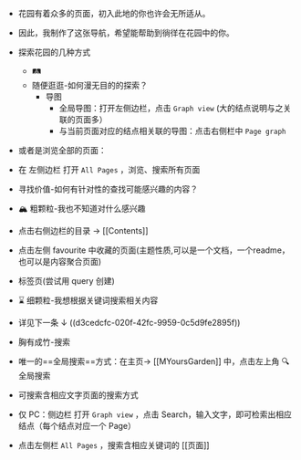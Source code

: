 - 花园有着众多的页面，初入此地的你也许会无所适从。
- 因此，我制作了这张导航，希望能帮助到徜徉在花园中的你。
- > 
  
  探索花园的几种方式
	- 🛤️
	- 随便逛逛-如何漫无目的的探索？
		- 导图
			- 全局导图：打开左侧边栏，点击  `Graph view`  (大的结点说明与之关联的页面多）
			- 与当前页面对应的结点相关联的导图：点击右侧栏中  `Page graph`
- 或者是浏览全部的页面：
- 在 左侧边栏 打开  `All Pages` ，浏览、搜索所有页面
- 寻找价值-如何有针对性的查找可能感兴趣的内容？
- 🏔️ 粗颗粒-我也不知道对什么感兴趣
- 点击右侧边栏的目录 →  [[Contents]]
- 点击左侧 favourite 中收藏的页面(主题性质,可以是一个文档，一个readme，也可以是内容聚合页面)
- 标签页(尝试用 query 创建)
- ⌛ 细颗粒-我想根据关键词搜索相关内容
- 详见下一条 ↓ ((d3cedcfc-020f-42fc-9959-0c5d9fe2895f))
- 胸有成竹-搜索
- 唯一的==全局搜索==方式：在主页→ [[MYoursGarden]] 中，点击左上角 🔍 全局搜索
- 可搜索含相应文字页面的搜索方式
- 仅 PC：侧边栏 打开  `Graph view`  ，点击 Search，输入文字，即可检索出相应结点（每个结点对应一个 Page）
- 点击左侧栏  `All Pages`  ，搜索含相应关键词的 [[页面]]